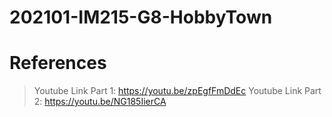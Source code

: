 # 202101-IM215-G8-HobbyTown

# References

> Youtube Link Part 1: https://youtu.be/zpEgfFmDdEc 
> Youtube Link Part 2: https://youtu.be/NG185IierCA
